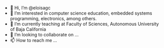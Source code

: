 - 👋 Hi, I’m @eloisagc
- 👀 I’m interested in computer science education, embedded systems programming, electronics, among others.
- 🌱 I’m currently teaching at Faculty of Sciences, Autonomous University of Baja California
- 💞️ I’m looking to collaborate on ...
- 📫 How to reach me ...

<!---
eloisagc/eloisagc is a ✨ special ✨ repository because its `README.md` (this file) appears on your GitHub profile.
You can click the Preview link to take a look at your changes.
--->
